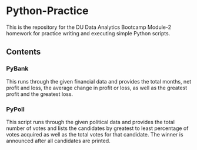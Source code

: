 # Python-Practice
This is the repository for the DU Data Analytics Bootcamp Module-2 homework for practice writing and executing simple Python scripts.

## Contents

### PyBank

This runs through the given financial data and provides the total months, net profit and loss, the average change in profit or loss, as well as the greatest profit and the greatest loss.

### PyPoll

This script runs through the given political data and provides the total number of votes and lists the candidates by greatest to least percentage of votes acquired as well as the total votes for that candidate. The winner is announced after all candidates are printed.